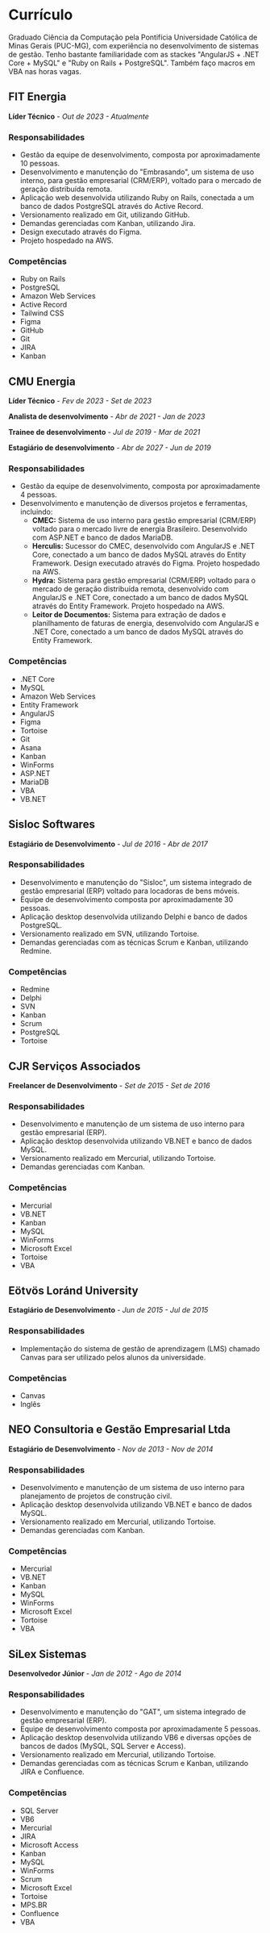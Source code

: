 # Currículo

Graduado Ciência da Computação pela Pontifícia Universidade Católica de Minas Gerais (PUC-MG), com experiência no desenvolvimento de sistemas de gestão. Tenho bastante familiaridade com as stackes "AngularJS + .NET Core + MySQL" e "Ruby on Rails + PostgreSQL". Também faço macros em VBA nas horas vagas.

## FIT Energia

**Líder Técnico** - *Out de 2023 - Atualmente*

### Responsabilidades

- Gestão da equipe de desenvolvimento, composta por aproximadamente 10 pessoas.
- Desenvolvimento e manutenção do "Embrasando", um sistema de uso interno, para gestão empresarial (CRM/ERP), voltado para o mercado de geração distribuída remota.
- Aplicação web desenvolvida utilizando Ruby on Rails, conectada a um banco de dados PostgreSQL através do Active Record.
- Versionamento realizado em Git, utilizando GitHub.
- Demandas gerenciadas com Kanban, utilizando Jira.
- Design executado através do Figma.
- Projeto hospedado na AWS.

### Competências

- Ruby on Rails
- PostgreSQL
- Amazon Web Services
- Active Record
- Tailwind CSS
- Figma
- GitHub
- Git
- JIRA
- Kanban

## CMU Energia

**Líder Técnico** - *Fev de 2023 - Set de 2023*

**Analista de desenvolvimento** - *Abr de 2021 - Jan de 2023*

**Trainee de desenvolvimento** - *Jul de 2019 - Mar de 2021*

**Estagiário de desenvolvimento** - *Abr de 2027 - Jun de 2019*

### Responsabilidades

- Gestão da equipe de desenvolvimento, composta por aproximadamente 4 pessoas.
- Desenvolvimento e manutenção de diversos projetos e ferramentas, incluindo:
  - **CMEC:** Sistema de uso interno para gestão empresarial (CRM/ERP) voltado para o mercado livre de energia Brasileiro. Desenvolvido com ASP.NET e banco de dados MariaDB.
  - **Herculis:** Sucessor do CMEC, desenvolvido com AngularJS e .NET Core, conectado a um banco de dados MySQL através do Entity Framework. Design executado através do Figma. Projeto hospedado na AWS.
  - **Hydra:** Sistema para gestão empresarial (CRM/ERP) voltado para o mercado de geração distribuída remota, desenvolvido com AngularJS e .NET Core, conectado a um banco de dados MySQL através do Entity Framework. Projeto hospedado na AWS.
  - **Leitor de Documentos:** Sistema para extração de dados e planilhamento de faturas de energia, desenvolvido com AngularJS e .NET Core, conectado a um banco de dados MySQL através do Entity Framework.

### Competências

- .NET Core
- MySQL
- Amazon Web Services
- Entity Framework
- AngularJS
- Figma
- Tortoise
- Git
- Asana
- Kanban
- WinForms
- ASP.NET
- MariaDB
- VBA
- VB.NET

## Sisloc Softwares

**Estagiário de Desenvolvimento** - *Jul de 2016 - Abr de 2017*

### Responsabilidades

- Desenvolvimento e manutenção do "Sisloc", um sistema integrado de gestão empresarial (ERP) voltado para locadoras de bens móveis.
- Equipe de desenvolvimento composta por aproximadamente 30 pessoas.
- Aplicação desktop desenvolvida utilizando Delphi e banco de dados PostgreSQL.
- Versionamento realizado em SVN, utilizando Tortoise.
- Demandas gerenciadas com as técnicas Scrum e Kanban, utilizando Redmine.

### Competências

- Redmine
- Delphi
- SVN
- Kanban
- Scrum
- PostgreSQL
- Tortoise

## CJR Serviços Associados

**Freelancer de Desenvolvimento** - *Set de 2015 - Set de 2016*

### Responsabilidades

- Desenvolvimento e manutenção de um sistema de uso interno para gestão empresarial (ERP).
- Aplicação desktop desenvolvida utilizando VB.NET e banco de dados MySQL.
- Versionamento realizado em Mercurial, utilizando Tortoise.
- Demandas gerenciadas com Kanban.

### Competências

- Mercurial
- VB.NET
- Kanban
- MySQL
- WinForms
- Microsoft Excel
- Tortoise
- VBA

## Eötvös Loránd University

**Estagiário de Desenvolvimento** - *Jun de 2015 - Jul de 2015*

### Responsabilidades

- Implementação do sistema de gestão de aprendizagem (LMS) chamado Canvas para ser utilizado pelos alunos da universidade.

### Competências

- Canvas
- Inglês

## NEO Consultoria e Gestão Empresarial Ltda

**Estagiário de Desenvolvimento** - *Nov de 2013 - Nov de 2014*

### Responsabilidades

- Desenvolvimento e manutenção de um sistema de uso interno para planejamento de projetos de construção civil.
- Aplicação desktop desenvolvida utilizando VB.NET e banco de dados MySQL.
- Versionamento realizado em Mercurial, utilizando Tortoise.
- Demandas gerenciadas com Kanban.

### Competências

- Mercurial
- VB.NET
- Kanban
- MySQL
- WinForms
- Microsoft Excel
- Tortoise
- VBA

## SiLex Sistemas

**Desenvolvedor Júnior** - *Jan de 2012 - Ago de 2014*

### Responsabilidades

- Desenvolvimento e manutenção do "GAT", um sistema integrado de gestão empresarial (ERP).
- Equipe de desenvolvimento composta por aproximadamente 5 pessoas.
- Aplicação desktop desenvolvida utilizando VB6 e diversas opções de bancos de dados (MySQL, SQL Server e Access).
- Versionamento realizado em Mercurial, utilizando Tortoise.
- Demandas gerenciadas com as técnicas Scrum e Kanban, utilizando JIRA e Confluence.

### Competências

- SQL Server
- VB6
- Mercurial
- JIRA
- Microsoft Access
- Kanban
- MySQL
- WinForms
- Scrum
- Microsoft Excel
- Tortoise
- MPS.BR
- Confluence
- VBA
